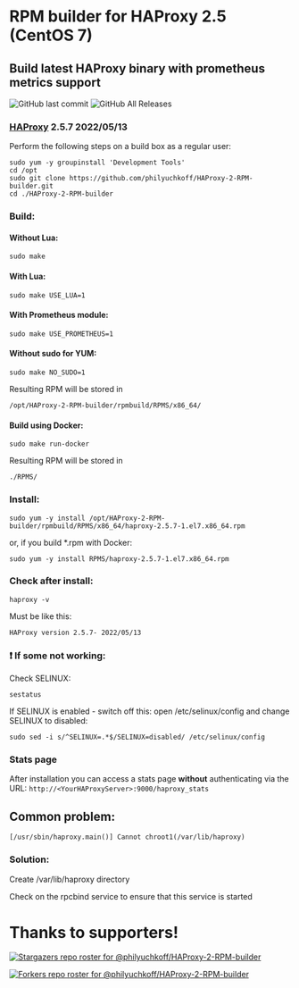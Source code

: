 # RPM builder for HAProxy 2.5 (CentOS 7)
## Build latest HAProxy binary with prometheus metrics support

![GitHub last commit](https://img.shields.io/github/last-commit/philyuchkoff/HAProxy-2-RPM-builder?style=for-the-badge)
![GitHub All Releases](https://img.shields.io/github/downloads/philyuchkoff/HAProxy-2-RPM-builder/total?style=for-the-badge)


### [HAProxy](http://www.haproxy.org/) 2.5.7 2022/05/13

Perform the following steps on a build box as a regular user:


    sudo yum -y groupinstall 'Development Tools'
    cd /opt
    sudo git clone https://github.com/philyuchkoff/HAProxy-2-RPM-builder.git
    cd ./HAProxy-2-RPM-builder

### Build:

#### Without Lua:

    sudo make
    
#### With Lua:

    sudo make USE_LUA=1

#### With Prometheus module:

    sudo make USE_PROMETHEUS=1

#### Without sudo for YUM:

    sudo make NO_SUDO=1

Resulting RPM will be stored in 

    /opt/HAProxy-2-RPM-builder/rpmbuild/RPMS/x86_64/

#### Build using Docker:

    sudo make run-docker

Resulting RPM will be stored in 

    ./RPMS/


### Install:

    sudo yum -y install /opt/HAProxy-2-RPM-builder/rpmbuild/RPMS/x86_64/haproxy-2.5.7-1.el7.x86_64.rpm

or, if you build *.rpm with Docker:

    sudo yum -y install RPMS/haproxy-2.5.7-1.el7.x86_64.rpm 
    

### Check after install:

    haproxy -v

Must be like this:

    HAProxy version 2.5.7- 2022/05/13
    

### :exclamation: If some not working:

Check SELINUX:

    sestatus

If SELINUX is enabled  - switch off this: open /etc/selinux/config and change SELINUX to disabled:

    sudo sed -i s/^SELINUX=.*$/SELINUX=disabled/ /etc/selinux/config

### Stats page

After installation you can access a stats page **without** authenticating via the URL: `http://<YourHAProxyServer>:9000/haproxy_stats`



## Common problem:
    [/usr/sbin/haproxy.main()] Cannot chroot1(/var/lib/haproxy)  

### Solution:
Create /var/lib/haproxy directory

Check on the rpcbind service to ensure that this service is started 

# Thanks to supporters!
[![Stargazers repo roster for @philyuchkoff/HAProxy-2-RPM-builder](https://reporoster.com/stars/philyuchkoff/HAProxy-2-RPM-builder)](https://github.com/philyuchkoff/HAProxy-2-RPM-builder/stargazers)

[![Forkers repo roster for @philyuchkoff/HAProxy-2-RPM-builder](https://reporoster.com/forks/philyuchkoff/HAProxy-2-RPM-builder)](https://github.com/philyuchkoff/HAProxy-2-RPM-builder/network/members)
